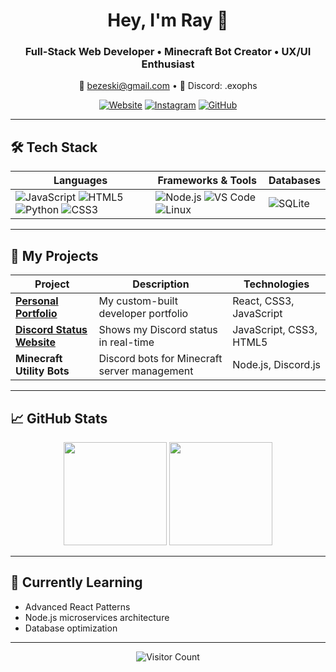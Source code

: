 <div align="center">
  
# Hey, I'm Ray 👋

### Full-Stack Web Developer • Minecraft Bot Creator • UX/UI Enthusiast

📧 bezeski@gmail.com • 💬 Discord: .exophs

[![Website](https://img.shields.io/badge/-🌐_Portfolio-000000?style=for-the-badge)](https://exophs.vercel.app/)
[![Instagram](https://img.shields.io/badge/-📷_Instagram-E4405F?style=for-the-badge&logo=instagram&logoColor=white)](https://instagram.com/exophorism)
[![GitHub](https://img.shields.io/badge/-💻_GitHub-181717?style=for-the-badge&logo=github&logoColor=white)](https://github.com/exophs)

</div>

---

## 🛠️ Tech Stack

<div align="center">

| **Languages**               | **Frameworks & Tools**       | **Databases**            |
|-----------------------------|------------------------------|--------------------------|
| ![JavaScript](https://img.shields.io/badge/JavaScript-F7DF1E?style=for-the-badge&logo=javascript&logoColor=black) ![HTML5](https://img.shields.io/badge/HTML5-E34F26?style=for-the-badge&logo=html5&logoColor=white) ![Python](https://img.shields.io/badge/Python-3776AB?style=for-the-badge&logo=python&logoColor=white) ![CSS3](https://img.shields.io/badge/CSS3-1572B6?style=for-the-badge&logo=css3&logoColor=white) | ![Node.js](https://img.shields.io/badge/Node.js-339933?style=for-the-badge&logo=nodedotjs&logoColor=white) ![VS Code](https://img.shields.io/badge/VS_Code-007ACC?style=for-the-badge&logo=visual-studio-code&logoColor=white) ![Linux](https://img.shields.io/badge/Linux-FCC624?style=for-the-badge&logo=linux&logoColor=black) | ![SQLite](https://img.shields.io/badge/SQLite-003B57?style=for-the-badge&logo=sqlite&logoColor=white) |

</div>

---

## 🌟 My Projects

<div align="center">

| Project | Description | Technologies |
|---------|-------------|--------------|
| **[Personal Portfolio](https://exophs.vercel.app/)** | My custom-built developer portfolio | React, CSS3, JavaScript |
| **[Discord Status Website](https://stellar-status.vercel.app/)** | Shows my Discord status in real-time | JavaScript, CSS3, HTML5 |
| **Minecraft Utility Bots** | Discord bots for Minecraft server management | Node.js, Discord.js |

</div>

---

## 📈 GitHub Stats

<div align="center">
  
<img height="165" src="https://github-readme-stats.vercel.app/api?username=exophs&show_icons=true&theme=radical&include_all_commits=true&count_private=true&line_height=24">
<img height="165" src="https://github-readme-stats.vercel.app/api/top-langs/?username=exophs&layout=compact&theme=radical&hide=procfile&langs_count=6">

</div>

---

## 🌱 Currently Learning

- Advanced React Patterns
- Node.js microservices architecture
- Database optimization

---

<div align="center">
  
![Visitor Count](https://komarev.com/ghpvc/?username=exophs&color=blueviolet&style=for-the-badge)

</div>
